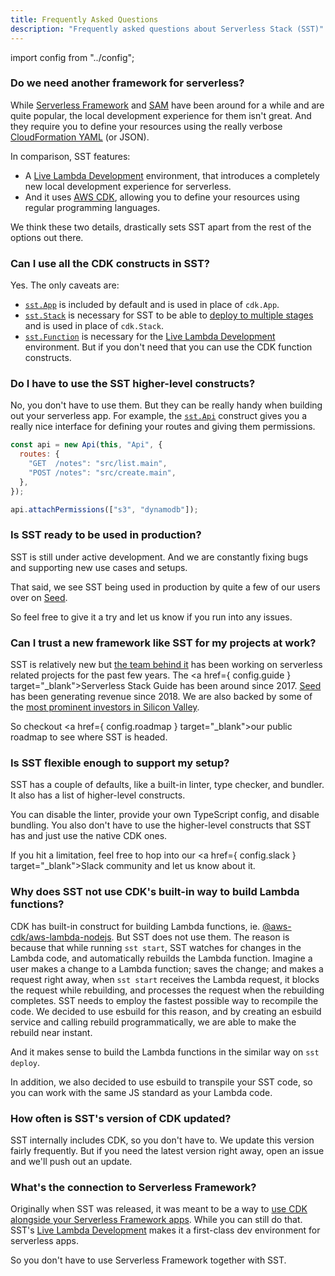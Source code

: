 ```yaml
---
title: Frequently Asked Questions
description: "Frequently asked questions about Serverless Stack (SST)"
---
```


import config from "../config";

### Do we need another framework for serverless?

While [Serverless Framework](https://github.com/serverless/serverless) and [SAM](https://github.com/aws/serverless-application-model) have been around for a while and are quite popular, the local development experience for them isn't great. And they require you to define your resources using the really verbose [CloudFormation YAML](https://serverless-stack.com/chapters/what-is-infrastructure-as-code.html#aws-cloudformation) (or JSON).

In comparison, SST features:

- A [Live Lambda Development](live-lambda-development.md) environment, that introduces a completely new local development experience for serverless.
- And it uses [AWS CDK](https://serverless-stack.com/chapters/what-is-aws-cdk.html), allowing you to define your resources using regular programming languages.

We think these two details, drastically sets SST apart from the rest of the options out there.

### Can I use all the CDK constructs in SST?

Yes. The only caveats are:

- [`sst.App`](constructs/App.md) is included by default and is used in place of `cdk.App`.
- [`sst.Stack`](constructs/Stack.md) is necessary for SST to be able to [deploy to multiple stages](deploying-your-app.md#deploying-to-a-stage) and is used in place of `cdk.Stack`.
- [`sst.Function`](constructs/Function.md) is necessary for the [Live Lambda Development](live-lambda-development.md) environment. But if you don't need that you can use the CDK function constructs.

### Do I have to use the SST higher-level constructs?

No, you don't have to use them. But they can be really handy when building out your serverless app. For example, the [`sst.Api`](constructs/Api.md) construct gives you a really nice interface for defining your routes and giving them permissions.

```js
const api = new Api(this, "Api", {
  routes: {
    "GET  /notes": "src/list.main",
    "POST /notes": "src/create.main",
  },
});

api.attachPermissions(["s3", "dynamodb"]);
```

### Is SST ready to be used in production?

SST is still under active development. And we are constantly fixing bugs and supporting new use cases and setups.

That said, we see SST being used in production by quite a few of our users over on [Seed](https://seed.run).

So feel free to give it a try and let us know if you run into any issues.

### Can I trust a new framework like SST for my projects at work?

SST is relatively new but [the team behind it](https://anoma.ly) has been working on serverless related projects for the past few years. The <a href={ config.guide } target="\_blank">Serverless Stack Guide</a> has been around since 2017. [Seed](https://seed.run) has been generating revenue since 2018. We are also backed by some of the [most prominent investors in Silicon Valley](https://anoma.ly).

So checkout <a href={ config.roadmap } target="\_blank">our public roadmap</a> to see where SST is headed.

### Is SST flexible enough to support my setup?

SST has a couple of defaults, like a built-in linter, type checker, and bundler. It also has a list of higher-level constructs.

You can disable the linter, provide your own TypeScript config, and disable bundling. You also don't have to use the higher-level constructs that SST has and just use the native CDK ones.

If you hit a limitation, feel free to hop into our <a href={ config.slack } target="\_blank">Slack community</a> and let us know about it.

### Why does SST not use CDK's built-in way to build Lambda functions?

CDK has built-in construct for building Lambda functions, ie. [@aws-cdk/aws-lambda-nodejs](https://docs.aws.amazon.com/cdk/api/latest/docs/aws-lambda-nodejs-readme.html). But SST does not use them. The reason is because that while running `sst start`, SST watches for changes in the Lambda code, and automatically rebuilds the Lambda function. Imagine a user makes a change to a Lambda function; saves the change; and makes a request right away, when `sst start` receives the Lambda request,
it blocks the request while rebuilding, and processes the request when the rebuilding completes. SST needs to employ the fastest possible way to recompile the code. We decided to use esbuild for this reason, and by creating an esbuild service and calling rebuild programmatically, we are able to make the rebuild near instant.

And it makes sense to build the Lambda functions in the similar way on `sst deploy`.

In addition, we also decided to use esbuild to transpile your SST code, so you can work with the same JS standard as your Lambda code.

### How often is SST's version of CDK updated?

SST internally includes CDK, so you don't have to. We update this version fairly frequently. But if you need the latest version right away, open an issue and we'll push out an update.

### What's the connection to Serverless Framework?

Originally when SST was released, it was meant to be a way to [use CDK alongside your Serverless Framework apps](https://serverless-stack.com/chapters/using-aws-cdk-with-serverless-framework.html). While you can still do that. SST's [Live Lambda Development](live-lambda-development.md) makes it a first-class dev environment for serverless apps.

So you don't have to use Serverless Framework together with SST.
